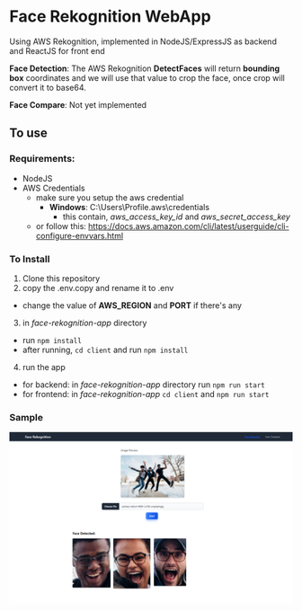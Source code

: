 # Face Rekognition WebApp
Using AWS Rekognition, implemented in NodeJS/ExpressJS as backend and ReactJS for front end

**Face Detection**: The AWS Rekognition **DetectFaces** will return **bounding box** coordinates and we will use that value to crop the face, once crop will convert it to base64. 

**Face Compare**: Not yet implemented

## To use

### Requirements:
- NodeJS
- AWS Credentials
  - make sure you setup the aws credential
    - **Windows**: C:\Users\Profile\.aws\credentials
      - this contain, *aws_access_key_id* and *aws_secret_access_key*
  - or follow this: https://docs.aws.amazon.com/cli/latest/userguide/cli-configure-envvars.html

### To Install
1. Clone this repository
2. copy the .env.copy and rename it to .env
  - change the value of **AWS_REGION** and **PORT** if there's any
3. in *face-rekognition-app* directory 
  - run `npm install`
  - after running, `cd client` and run `npm install`

4. run the app
  - for backend: in *face-rekognition-app* directory run `npm run start`
  - for frontend: in *face-rekognition-app* `cd client` and `npm run start`

### Sample
 ![Face Detection Sample](./bin/FaceDetection.png) 
